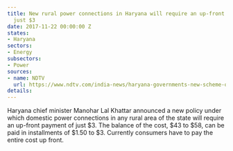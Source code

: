 ```yaml
---
title: New rural power connections in Haryana will require an up-front payment of
  just $3
date: 2017-11-22 00:00:00 Z
states:
- Haryana
sectors:
- Energy
subsectors:
- Power
sources:
- name: NDTV
  url: https://www.ndtv.com/india-news/haryana-governments-new-scheme-offers-domestic-power-connections-on-emi-1777513
details: 
---
```


Haryana chief minister Manohar Lal Khattar announced a new policy under which domestic power connections in any rural area of the state will require an up-front payment of just $3. The balance of the cost, $43 to $58, can be paid in installments of $1.50 to $3. Currently consumers have to pay the entire cost up front. 
